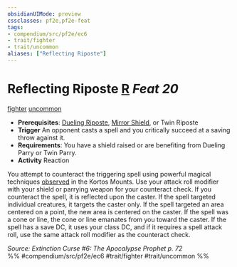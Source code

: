 ```yaml
---
obsidianUIMode: preview
cssclasses: pf2e,pf2e-feat
tags:
- compendium/src/pf2e/ec6
- trait/fighter
- trait/uncommon
aliases: ["Reflecting Riposte"]
---
```

# Reflecting Riposte  [R](rules/core-rulebook/chapter-9-playing-the-game.md#Actions "Reaction") *Feat 20*  
[fighter](rules/traits/fighter.md "Fighter Class Trait")  [uncommon](rules/traits/uncommon.md "Uncommon Rarity Trait")  

- **Prerequisites**: [Dueling Riposte](compendium/feats/dueling-riposte.md), [Mirror Shield](compendium/feats/mirror-shield.md), or Twin Riposte
- **Trigger** An opponent casts a spell and you critically succeed at a saving throw against it.
- **Requirements**: You have a shield raised or are benefiting from Dueling Parry or Twin Parry.
- **Activity** Reaction

You attempt to counteract the triggering spell using powerful magical techniques [observed](rules/conditions.md#Observed) in the Kortos Mounts. Use your attack roll modifier with your shield or parrying weapon for your counteract check. If you counteract the spell, it is reflected upon the caster. If the spell targeted individual creatures, it targets the caster only. If the spell targeted an area centered on a point, the new area is centered on the caster. If the spell was a cone or line, the cone or line emanates from you toward the caster. If the spell has a save DC, it uses your class DC, and if it requires a spell attack roll, use the same attack roll modifier as the counteract check.

*Source: Extinction Curse #6: The Apocalypse Prophet p. 72*  
%% #compendium/src/pf2e/ec6 #trait/fighter #trait/uncommon %%